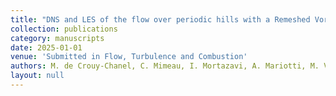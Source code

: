```yaml
---
title: "DNS and LES of the flow over periodic hills with a Remeshed Vortex Method."
collection: publications
category: manuscripts
date: 2025-01-01
venue: 'Submitted in Flow, Turbulence and Combustion'
authors: M. de Crouy-Chanel, C. Mimeau, I. Mortazavi, A. Mariotti, M. V. Salvetti
layout: null
---
```

